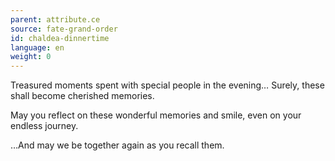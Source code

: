 ```yaml
---
parent: attribute.ce
source: fate-grand-order
id: chaldea-dinnertime
language: en
weight: 0
---
```


Treasured moments spent with special people in the evening… Surely, these shall become cherished memories.

May you reflect on these wonderful memories and smile, even on your endless journey.

…And may we be together again as you recall them.
